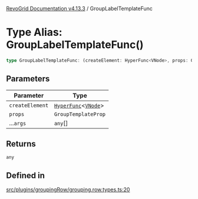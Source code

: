 [RevoGrid Documentation v4.13.3](README.md) / GroupLabelTemplateFunc

# Type Alias: GroupLabelTemplateFunc()

```ts
type GroupLabelTemplateFunc: (createElement: HyperFunc<VNode>, props: GroupTemplateProp, ...args: any[]) => any;
```

## Parameters

| Parameter | Type |
| ------ | ------ |
| `createElement` | [`HyperFunc`](Interface.HyperFunc.md)\<[`VNode`](Interface.VNode.md)\> |
| `props` | `GroupTemplateProp` |
| ...`args` | `any`[] |

## Returns

`any`

## Defined in

[src/plugins/groupingRow/grouping.row.types.ts:20](https://github.com/revolist/revogrid/blob/827fce61250cb005ab132b3ed11b8ae836712e7b/src/plugins/groupingRow/grouping.row.types.ts#L20)
